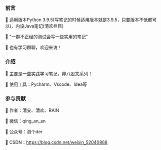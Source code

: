 ### 前言
  🌟 适用版本Python 3.9.5(写笔记的时候适用版本就是3.9.5，只要版本不低都可以)，内设Java笔记(清欢栏目)
  
  🌟 "一群不正经的测试会写一些实用的笔记"

  🌟 也有学习群聊，欢迎来访！
  
### 介绍
  🌟 主要是一些实践学习笔记，非八股文系列！
  
  🌟 使用工具：Pycharm、Vscode、Idea等

### 参与贡献
  🌹 作者：清安、清欢、RAIN
  
  🌹 微信：qing_an_an
  
  🌹 公众号：测个der
  
  🌹 CSDN：https://blog.csdn.net/weixin_52040868
